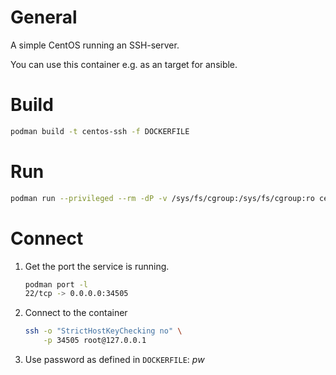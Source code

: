 
# General
A simple CentOS running an SSH-server.

You can use this container e.g. as an target for ansible.

# Build

```bash
podman build -t centos-ssh -f DOCKERFILE
```


# Run

```bash
podman run --privileged --rm -dP -v /sys/fs/cgroup:/sys/fs/cgroup:ro centos-ssh
```

# Connect

1. Get the port the service is running.
   ```bash
   podman port -l
   22/tcp -> 0.0.0.0:34505
   ```

2. Connect to the container
   ```bash
   ssh -o "StrictHostKeyChecking no" \
       -p 34505 root@127.0.0.1
   ```

3. Use password as defined in `DOCKERFILE`:  *pw*
